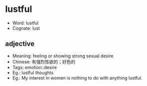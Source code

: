 # lustful

- Word: lustful
- Cognate: lust

## adjective

- Meaning: feeling or showing strong sexual desire
- Chinese: 有强烈性欲的；好色的
- Tags: emotion::desire
- Eg.: lustful thoughts
- Eg.: My interest in women is nothing to do with anything lustful.

